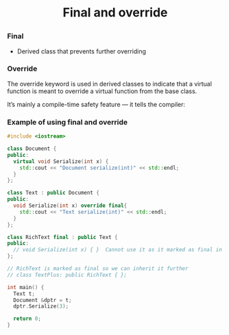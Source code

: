 <h1 style="text-align:center;">  Final and override </p>

### Final

- Derived class that prevents further overriding

### Override

The override keyword is used in derived classes to indicate that a virtual function is meant to override a virtual function from the base class.

It’s mainly a compile-time safety feature — it tells the compiler:

### Example of using final and override

```cpp
#include <iostream>

class Document {
public:
  virtual void Serialize(int x) {
    std::cout << "Document serialize(int)" << std::endl;
  }
};

class Text : public Document {
public:
  void Serialize(int x) override final{
    std::cout << "Text serialize(int)" << std::endl;
  }
};

class RichText final : public Text {
public:
  // void Serialize(int x) { }  Cannot use it as it marked as final in Text class
};

// RichText is marked as final so we can inherit it further
// class TextPlus: public RichText { };

int main() {
  Text t;
  Document &dptr = t;
  dptr.Serialize(3);

  return 0;
}
```
